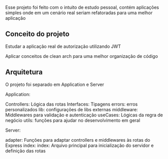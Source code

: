 Esse projeto foi feito com o intuito de estudo pessoal, contém aplicações simples onde em um cenário real seriam refatoradas para uma melhor aplicação

## Conceito do projeto

Estudar a aplicação real de autorização utilizando JWT

Aplicar conceitos de clean arch para uma melhor organização de código

## Arquitetura

O projeto foi separado em Application e Server

Application:

Controllers: Lógica das rotas
Interfaces: Tipagens
errors: erros personalizados
lib: configurações de libs externas
middleware: Middlewares para validação e autenticação
useCases: Lógicas da regra de negócio
utils: funções para ajudar no desenvolvimento em geral

Server:

adapter: Funções para adaptar controllers e middlewares às rotas do Express
index: index: Arquivo principal para inicialização do servidor e definição das rotas
